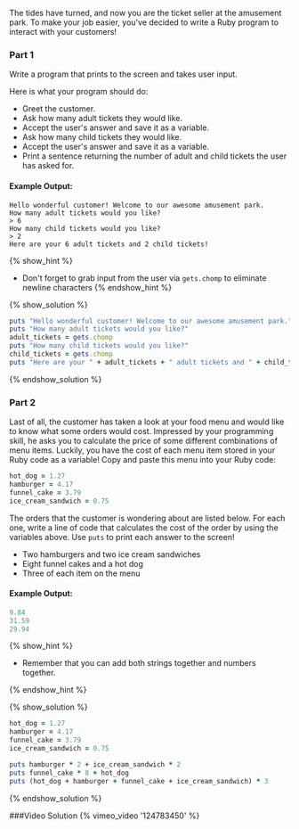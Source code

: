 The tides have turned, and now you are the ticket seller at the amusement park. To make your job easier, you've decided to write a Ruby program to interact with your customers!

### Part 1

Write a program that prints to the screen and takes user input.

Here is what your program should do:

- Greet the customer.
- Ask how many adult tickets they would like.
- Accept the user's answer and save it as a variable.
- Ask how many child tickets they would like.
- Accept the user's answer and save it as a variable.
- Print a sentence returning the number of adult and child tickets the user has asked for.

#### Example Output:

```
Hello wonderful customer! Welcome to our awesome amusement park.
How many adult tickets would you like?
> 6
How many child tickets would you like?
> 2
Here are your 6 adult tickets and 2 child tickets!
```

{% show_hint %}
* Don't forget to grab input from the user via `gets.chomp` to eliminate newline characters
{% endshow_hint %}

{% show_solution %}
```ruby
puts "Hello wonderful customer! Welcome to our awesome amusement park."
puts "How many adult tickets would you like?"
adult_tickets = gets.chomp
puts "How many child tickets would you like?"
child_tickets = gets.chomp
puts "Here are your " + adult_tickets + " adult tickets and " + child_tickets + " child tickets!"
```
{% endshow_solution %}

### Part 2

Last of all, the customer has taken a look at your food menu and would like to know what some orders would cost. Impressed by your programming skill, he asks you to calculate the price of some different combinations of menu items. Luckily, you have the cost of each menu item stored in your Ruby code as a variable! Copy and paste this menu into your Ruby code:

```ruby
hot_dog = 1.27
hamburger = 4.17
funnel_cake = 3.79
ice_cream_sandwich = 0.75
```

The orders that the customer is wondering about are listed below. For each one, write a line of code that calculates the cost of the order by using the variables above. Use `puts` to print each answer to the screen!

- Two hamburgers and two ice cream sandwiches
- Eight funnel cakes and a hot dog
- Three of each item on the menu

#### Example Output:

```ruby
9.84
31.59
29.94
```

{% show_hint %}

* Remember that you can add both strings together and numbers together.

{% endshow_hint %}

{% show_solution %}

```ruby
hot_dog = 1.27
hamburger = 4.17
funnel_cake = 3.79
ice_cream_sandwich = 0.75

puts hamburger * 2 + ice_cream_sandwich * 2
puts funnel_cake * 8 + hot_dog
puts (hot_dog + hamburger + funnel_cake + ice_cream_sandwich) * 3
```

{% endshow_solution %}

###Video Solution
{% vimeo_video '124783450' %}
